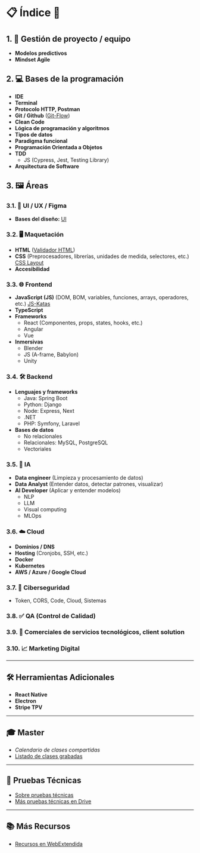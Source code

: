 # 📋 Índice 👋

## 1. 📂 Gestión de proyecto / equipo
   - **Modelos predictivos**
   - **Mindset Agile**

## 2. 💻 Bases de la programación
   - **IDE**
   - **Terminal**
   - **Protocolo HTTP, Postman**
   - **Git / Github** ([Git-Flow](https://github.com/Factoria-F5-dev/git-flow))
   - **Clean Code**
   - **Lógica de programación y algoritmos**
   - **Tipos de datos**
   - **Paradigma funcional**
   - **Programación Orientada a Objetos**
   - **TDD**
     - JS (Cypress, Jest, Testing Library)
   - **Arquitectura de Software**

## 3. 🖼️ Áreas
### 3.1. 🎨 UI / UX / Figma
   - **Bases del diseño:** [UI](https://github.com/Factoria-F5-dev/UI)

### 3.2. 🖥️ Maquetación
   - **HTML** ([Validador HTML](https://validator.w3.org/))
   - **CSS** (Preprocesadores, librerías, unidades de medida, selectores, etc.) [CSS Layout](https://github.com/Factoria-F5-dev/CSSlayout)
   - **Accesibilidad**

### 3.3. 🌐 Frontend
   - **JavaScript (JS)** (DOM, BOM, variables, funciones, arrays, operadores, etc.) [JS-Katas](https://github.com/Factoria-F5-dev/JS-Katas-Jest)
   - **TypeScript**
   - **Frameworks**
     - React (Componentes, props, states, hooks, etc.)
     - Angular
     - Vue
   - **Inmersivas**
     - Blender
     - JS (A-frame, Babylon)
     - Unity

### 3.4. 🛠️ Backend
   - **Lenguajes y frameworks**
     - Java: Spring Boot
     - Python: Django
     - Node: Express, Next
     - .NET
     - PHP: Symfony, Laravel
   - **Bases de datos**
     - No relacionales
     - Relacionales: MySQL, PostgreSQL
     - Vectoriales

### 3.5. 🤖 IA
   - **Data engineer** (Limpieza y procesamiento de datos)
   - **Data Analyst** (Entender datos, detectar patrones, visualizar)
   - **AI Developer** (Aplicar y entender modelos)
     - NLP
     - LLM
     - Visual computing
     - MLOps

### 3.6. ☁️ Cloud
   - **Dominios / DNS**
   - **Hosting** (Cronjobs, SSH, etc.)
   - **Docker**
   - **Kubernetes**
   - **AWS / Azure / Google Cloud**

### 3.7. 🔐 Ciberseguridad
   - Token, CORS, Code, Cloud, Sistemas

### 3.8. ✅ QA (Control de Calidad)

### 3.9. 💼 Comerciales de servicios tecnológicos, client solution

### 3.10. 📈 Marketing Digital

---

## 🛠️ Herramientas Adicionales

- **React Native**
- **Electron**
- **Stripe TPV**

---

## 🎓 Master

- *Calendario de clases compartidas*
- [Listado de clases grabadas](https://docs.google.com/spreadsheets/d/1mbxZu-IZCVWX06MPGMyt_OIf--0lPx9P2BAxlQkYoLM/edit#gid=0)

---

## 🧪 Pruebas Técnicas

- [Sobre pruebas técnicas](https://github.com/Factoria-F5-dev/technical-interviews)
- [Más pruebas técnicas en Drive](https://drive.google.com/drive/folders/10vwQVJ8HSzi1a6kiYtzaoxR2R3EGo-aX)

---

## 📚 Más Recursos

- [Recursos en WebExtendida](https://webextendida.es/resources/)
